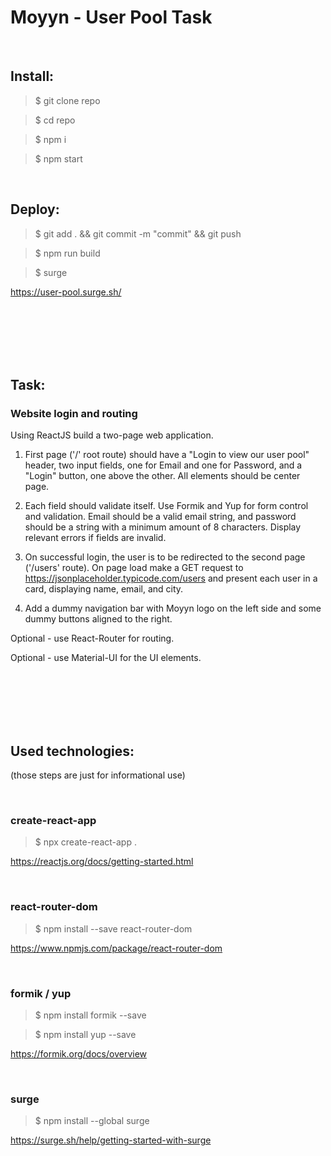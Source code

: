 # Moyyn - User Pool Task

</br>

## Install:

> \$ git clone repo

> \$ cd repo

> \$ npm i

> \$ npm start

</br>

## Deploy:

> \$ git add . && git commit -m "commit" && git push

> \$ npm run build

> \$ surge

https://user-pool.surge.sh/

</br>
</br>
</br>
</br>
</br>

## Task:

### Website login and routing

Using ReactJS build a two-page web application.

1. First page ('/' root route) should have a "Login to view our user pool" header, two input fields, one for Email and one for Password, and a "Login" button, one above the other. All elements should be center page.

2. Each field should validate itself. Use Formik and Yup for form control and validation. Email should be a valid email string, and password should be a string with a minimum amount of 8 characters. Display relevant errors if fields are invalid.

3. On successful login, the user is to be redirected to the second page ('/users' route). On page load make a GET request to https://jsonplaceholder.typicode.com/users and present each user in a card, displaying name, email, and city.

4. Add a dummy navigation bar with Moyyn logo on the left side and some dummy buttons aligned to the right.

Optional - use React-Router for routing.

Optional - use Material-UI for the UI elements.

</br>
</br>
</br>
</br>
</br>

## Used technologies:

(those steps are just for informational use)

</br>

### create-react-app

> \$ npx create-react-app .

https://reactjs.org/docs/getting-started.html

</br>

### react-router-dom

> \$ npm install --save react-router-dom

https://www.npmjs.com/package/react-router-dom

</br>

### formik / yup

> \$ npm install formik --save

> \$ npm install yup --save

https://formik.org/docs/overview

</br>

### surge

> \$ npm install --global surge

https://surge.sh/help/getting-started-with-surge
